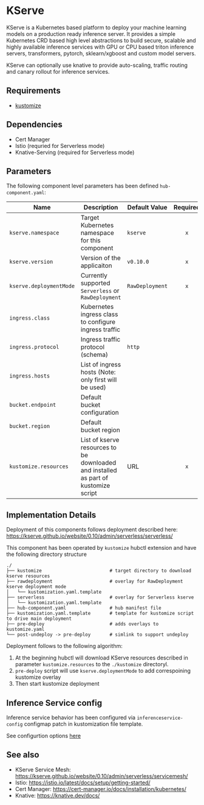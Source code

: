 # KServe

KServe is a Kubernetes based platform to deploy your machine learning models on a production ready inference server. It provides a simple Kubernetes CRD based high level abstractions to build secure, scalable and highly available inference services with GPU or CPU based triton inference servers, transformers, pytorch, sklearn/xgboost and custom model servers.

KServe can optionally use knative to provide auto-scaling, traffic routing and canary rollout for inference services.

## Requirements

* [kustomize](https://kustomize.io)

## Dependencies

* Cert Manager
* Istio (requried for Serverless mode)
* Knative-Serving (required for Serverless mode)

## Parameters
 
The following component level parameters has been defined `hub-component.yaml`:

| Name      | Description | Default Value | Required
| --------- | ---------   | ---------     | :---: |
| `kserve.namespace` | Target Kubernetes namespace for this component | `kserve` | `x`
| `kserve.version` | Version of the applicaiton | `v0.10.0` | `x`
| `kserve.deploymentMode` | Currently supported `Serverless` or `RawDeployment` | `RawDeployment` | `x`
| `ingress.class` | Kubernetes ingress class to configure ingress traffic | | |
| `ingress.protocol` | Ingress traffic protocol (schema) | `http` | |
| `ingress.hosts` | List of ingress hosts (Note: only first will be used) | | |
| `bucket.endpoint` | Default bucket configuration | | |
| `bucket.region` | Default bucket region| | |
| `kustomize.resources` | List of kserve resources to be downloaded and installed as part of kustomize script | URL | `x` |

## Implementation Details

Deployment of this components follows deployment described here: <https://kserve.github.io/website/0.10/admin/serverless/serverless/> 

This component has been operated by `kustomize` hubctl extension and have the following directory structure

```text
./
├── kustomize                         # target directory to download kserve resources
├── rawdeployment                     # overlay for RawDeployment kserve deployment mode
│   └── kustomization.yaml.template
├── serverless                        # overlay for Serverless kserve 
│   └── kustomization.yaml.template
├── hub-component.yaml                # hub manifest file
├── kustomization.yaml.template       # template for kustomize script to drive main deployment
├── pre-deploy                        # adds overlays to kustomize.yaml
└── post-undeploy -> pre-deploy       # simlink to support undeploy
```

Deployment follows to the following algorithm:

1. At the beginning hubctl will download KServe resources described in parameter `kustomize.resources` to the `./kustomize` directoryl. 
2. `pre-deploy` script will use `kserve.deploymentMode` to add correspoining kustomize overlay
3. Then start kustomize deployment

## Inference Service config

Inference service behavior has been configured via `inferenceservice-config` configmap patch in kustomization file template.

See configurtion options [here](https://github.com/kserve/kserve/blob/master/config/configmap/inferenceservice.yaml)

## See also

* KServe Service Mesh: <https://kserve.github.io/website/0.10/admin/serverless/servicemesh/>
* Istio: <https://istio.io/latest/docs/setup/getting-started/>
* Cert Manager: <https://cert-manager.io/docs/installation/kubernetes/>
* Knative: <https://knative.dev/docs/>
